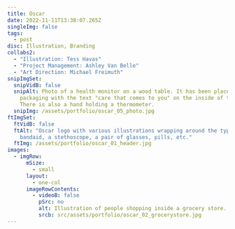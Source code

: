 ```yaml
---
title: Oscar
date: 2022-11-11T13:38:07.265Z
singleImg: false
tags:
  - post
disc: Illustration, Branding
collabs2:
  - "Illustration: Tess Havas"
  - "Project Management: Ashley Van Belle"
  - "Art Direction: Michael Freimuth"
snipImgSet:
  snipVidB: false
  snipAlt: Photo of a health monitor on a wood table. It has been placed next to
    packaging with the text "care that comes to you" on the inside of the box.
    There is also a hand holding a thermometer.
  snipImg: /assets/portfolio/oscar_05_photo.jpg
ftImgSet:
  ftVidB: false
  ftAlt: "Oscar logo with various illustrations wrapping around the type: a
    bandaid, a stethoscope, a pair of glasses, pills, etc."
  ftImg: /assets/portfolio/oscar_01_header.jpg
images:
  - imgRow:
      mSize:
        - small
      layout:
        - one-col
      imageRowContents:
        - videoB: false
          pSrc: no
          alt: Illustration of people shopping inside a grocery store.
          srcb: src/assets/portfolio/oscar_02_grocerystore.jpg
---
```

